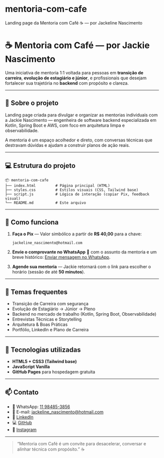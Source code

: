 # mentoria-com-cafe
Landing page da Mentoria com Café ☕ — por Jackeline Nascimento
# ☕ Mentoria com Café — por Jackie Nascimento

Uma iniciativa de mentoria 1:1 voltada para pessoas em **transição de carreira**, **evolução de estagiário e júnior**, e profissionais que desejam fortalecer sua trajetória no **backend** com propósito e clareza.

---

## 🌟 Sobre o projeto

Landing page criada para divulgar e organizar as mentorias individuais com a Jackie Nascimento — engenheira de software backend especializada em Kotlin, Spring Boot e AWS, com foco em arquitetura limpa e observabilidade.

A mentoria é um espaço acolhedor e direto, com conversas técnicas que destravam dúvidas e ajudam a construir planos de ação reais.

---

## 💻 Estrutura do projeto

```
📦 mentoria-com-cafe
├── index.html         # Página principal (HTML)
├── styles.css         # Estilos visuais (CSS, Tailwind base)
├── script.js          # Lógica de interação (copiar Pix, feedback visual)
└── README.md          # Este arquivo
```

---

## 🧭 Como funciona

1. **Faça o Pix** — Valor simbólico a partir de **R$ 40,00** para a chave:

   ```
   jackeline_nascimento@hotmail.com
   ```
2. **Envie o comprovante no WhatsApp** 📱 com o assunto da mentoria e um breve histórico:
   [Enviar mensagem no WhatsApp](https://wa.me/5511984853856?text=Oi%20Jackie!%20Enviei%20o%20Pix%20%28a%20partir%20de%20R%24%2040%2C00%29.%20Assunto%3A%20_____.%20Breve%20hist%C3%B3rico%3A%20_____.).
3. **Agende sua mentoria** — Jackie retornará com o link para escolher o horário (sessão de até **50 minutos**).

---

## 🧩 Temas frequentes

* Transição de Carreira com segurança
* Evolução de Estagiário → Júnior → Pleno 
* Backend no mercado de trabalho (Kotlin, Spring Boot, Observabilidade)
* Entrevistas Técnicas e Storytelling
* Arquitetura & Boas Práticas
* Portfólio, LinkedIn e Plano de Carreira

---

## 🧠 Tecnologias utilizadas

* **HTML5 + CSS3 (Tailwind base)**
* **JavaScript Vanilla**
* **GitHub Pages** para hospedagem gratuita

---

## 📫 Contato

* 💬 WhatsApp: [11 98485-3856](https://wa.me/5511984853856)
* 💌 E-mail: [jackeline_nascimento@hotmail.com](mailto:jackeline_nascimento@hotmail.com)
* 💼 [LinkedIn](https://www.linkedin.com/in/jackelinenascimento)
* 💻 [GitHub](https://github.com/jackelinenascimento)
* 📸 [Instagram](https://www.instagram.com/jackienascimento_)

---

> “Mentoria com Café é um convite para desacelerar, conversar e alinhar técnica com propósito.” ☕
